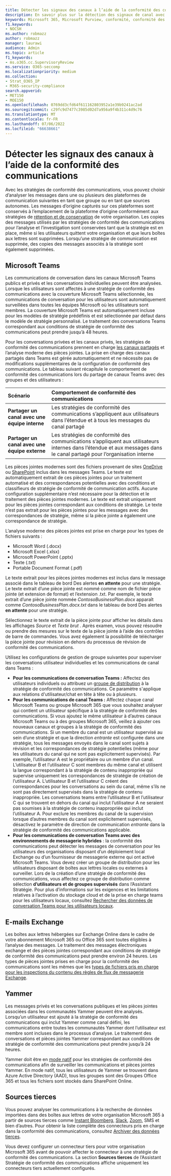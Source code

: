 ```yaml
---
title: Détecter les signaux des canaux à l’aide de la conformité des communications
description: En savoir plus sur la détection des signaux de canal avec la conformité des communications.
keywords: Microsoft 365, Microsoft Purview, conformité, conformité des communications
f1.keywords:
- NOCSH
ms.author: robmazz
author: robmazz
manager: laurawi
audience: Admin
ms.topic: article
f1_keywords:
- ms.o365.cc.SupervisoryReview
ms.service: O365-seccomp
ms.localizationpriority: medium
ms.collection:
- Strat_O365_IP
- M365-security-compliance
search.appverid:
- MET150
- MOE150
ms.openlocfilehash: 0769dd3cfd64f611162803952a1e39b9241ac2ad
ms.sourcegitcommit: c29fc9d7477c3985d02d7a956a9f4b311c4d9c76
ms.translationtype: MT
ms.contentlocale: fr-FR
ms.lasthandoff: 07/06/2022
ms.locfileid: "66638661"
---
```

# <a name="detect-channel-signals-with-communication-compliance"></a>Détecter les signaux des canaux à l’aide de la conformité des communications

Avec les stratégies de conformité des communications, vous pouvez choisir d’analyser les messages dans une ou plusieurs des plateformes de communication suivantes en tant que groupe ou en tant que sources autonomes. Les messages d’origine capturés sur ces plateformes sont conservés à l’emplacement de la plateforme d’origine conformément aux stratégies de [rétention et de conservation](/microsoft-365/compliance/information-governance) de votre organisation. Les copies des messages utilisés par les stratégies de conformité des communications pour l’analyse et l’investigation sont conservées tant que la stratégie est en place, même si les utilisateurs quittent votre organisation et que leurs boîtes aux lettres sont supprimées. Lorsqu’une stratégie de communication est supprimée, des copies des messages associés à la stratégie sont également supprimées.

## <a name="microsoft-teams"></a>Microsoft Teams

Les communications de conversation dans les canaux Microsoft Teams publics et privés et les conversations individuelles peuvent être analysées. Lorsque les utilisateurs sont affectés à une stratégie de conformité des communications avec la couverture Microsoft Teams sélectionnée, les communications de conversation pour les utilisateurs sont automatiquement surveillées dans toutes les équipes Microsoft où les utilisateurs sont membres. La couverture Microsoft Teams est automatiquement incluse pour les modèles de stratégie prédéfinis et est sélectionnée par défaut dans le modèle de stratégie personnalisé. Le traitement des conversations Teams correspondant aux conditions de stratégie de conformité des communications peut prendre jusqu’à 48 heures.

Pour les conversations privées et les canaux privés, les stratégies de conformité des communications prennent en charge [les canaux partagés](/MicrosoftTeams/shared-channels) et l’analyse moderne des pièces jointes. La prise en charge des canaux partagés dans Teams est gérée automatiquement et ne nécessite pas de modifications supplémentaires de la configuration de conformité des communications. Le tableau suivant récapitule le comportement de conformité des communications lors du partage de canaux Teams avec des groupes et des utilisateurs :

|**Scénario**|**Comportement de conformité des communications**|
|:-----------|:------------------------------------|
| **Partager un canal avec une équipe interne** | Les stratégies de conformité des communications s’appliquent aux utilisateurs dans l’étendue et à tous les messages du canal partagé |
| **Partager un canal avec une équipe externe** | Les stratégies de conformité des communications s’appliquent aux utilisateurs internes dans l’étendue et aux messages dans le canal partagé pour l’organisation interne |

Les pièces jointes modernes sont des fichiers provenant de sites [OneDrive](/onedrive/plan-onedrive-enterprise#modern-attachments) ou [SharePoint](/sharepoint/dev/solution-guidance/modern-experience-customizations) inclus dans les messages Teams. Le texte est automatiquement extrait de ces pièces jointes pour un traitement automatisé et des correspondances potentielles avec des conditions et classifieurs de stratégie de conformité de communication actifs. Aucune configuration supplémentaire n’est nécessaire pour la détection et le traitement des pièces jointes modernes. Le texte est extrait uniquement pour les pièces jointes correspondant aux conditions de stratégie. Le texte n’est pas extrait pour les pièces jointes pour les messages avec des correspondances de stratégie, même si la pièce jointe a également une correspondance de stratégie.

L’analyse moderne des pièces jointes est prise en charge pour les types de fichiers suivants :

- Microsoft Word (.docx)
- Microsoft Excel (.xlsx)
- Microsoft PowerPoint (.pptx)
- Texte (.txt)
- Portable Document Format (.pdf)

Le texte extrait pour les pièces jointes modernes est inclus dans le message associé dans le tableau de bord Des alertes **en attente** pour une stratégie. Le texte extrait d’une pièce jointe est nommé comme nom de fichier pièce jointe (et extension de format) et l’extension .txt. Par exemple, le texte extrait d’une pièce jointe nommée *ContosoBusinessPlan.docx* apparaît comme *ContosoBusinessPlan.docx.txt* dans le tableau de bord Des alertes **en attente** pour une stratégie.

Sélectionnez le texte extrait de la pièce jointe pour afficher les détails dans les affichages *Source* et *Texte brut* . Après examen, vous pouvez résoudre ou prendre des mesures sur le texte de la pièce jointe à l’aide des contrôles de barre de commandes. Vous avez également la possibilité de télécharger la pièce jointe pour révision en dehors du processus de révision de conformité des communications.

Utilisez les configurations de gestion de groupe suivantes pour superviser les conversations utilisateur individuelles et les communications de canal dans Teams :

- **Pour les communications de conversation Teams :** Affectez des utilisateurs individuels ou attribuez un [groupe de distribution](https://support.office.com/article/Distribution-groups-E8BA58A8-FAB2-4AAF-8AA1-2A304052D2DE) à la stratégie de conformité des communications. Ce paramètre s'applique aux relations d'utilisateur/chat en tête à tête ou à plusieurs.
- **Pour les communications de canal Teams :** Affectez chaque canal Microsoft Teams ou groupe Microsoft 365 que vous souhaitez analyser qui contient un utilisateur spécifique à la stratégie de conformité des communications. Si vous ajoutez le même utilisateur à d’autres canaux Microsoft Teams ou à des groupes Microsoft 365, veillez à ajouter ces nouveaux canaux et groupes à la stratégie de conformité des communications. Si un membre du canal est un utilisateur supervisé au sein d’une stratégie et que la direction *entrante* est configurée dans une stratégie, tous les messages envoyés dans le canal sont sujets à révision et les correspondances de stratégie potentielles (même pour les utilisateurs du canal qui ne sont pas explicitement supervisés). Par exemple, l’utilisateur A est le propriétaire ou un membre d’un canal. L’utilisateur B et l’utilisateur C sont membres du même canal et utilisent la langue correspondant à la stratégie de contenu inappropriée qui supervise uniquement les correspondances de stratégie de création de l’utilisateur A. L’utilisateur B et l’utilisateur C créent des correspondances pour les conversations au sein du canal, même s’ils ne sont pas directement supervisés dans la stratégie de contenu inappropriée. Les conversations teams entre l’utilisateur B et l’utilisateur C qui se trouvent en dehors du canal qui inclut l’utilisateur A ne seraient pas soumises à la stratégie de contenu inappropriée qui inclut l’utilisateur A. Pour exclure les membres du canal de la supervision lorsque d’autres membres du canal sont explicitement supervisés, désactivez le paramètre de direction de communication *entrante* dans la stratégie de conformité des communications applicable.
- **Pour les communications de conversation Teams avec des environnements de messagerie hybrides** : la conformité des communications peut détecter les messages de conversation pour les utilisateurs des organisations disposant d’un déploiement local Exchange ou d’un fournisseur de messagerie externe qui ont activé Microsoft Teams. Vous devez créer un groupe de distribution pour les utilisateurs disposant de boîtes aux lettres locales ou externes à surveiller. Lors de la création d’une stratégie de conformité des communications, vous affectez ce groupe de distribution comme sélection **d’utilisateurs et de groupes supervisés** dans l’Assistant Stratégie. Pour plus d’informations sur les exigences et les limitations relatives à l’activation du stockage cloud et de la prise en charge teams pour les utilisateurs locaux, consultez [Rechercher des données de conversation Teams pour les utilisateurs locaux](search-cloud-based-mailboxes-for-on-premises-users.md).

## <a name="exchange-email"></a>E-mails Exchange

Les boîtes aux lettres hébergées sur Exchange Online dans le cadre de votre abonnement Microsoft 365 ou Office 365 sont toutes éligibles à l’analyse des messages. Le traitement des messages électroniques exchange et des pièces jointes correspondant aux conditions de stratégie de conformité des communications peut prendre environ 24 heures. Les types de pièces jointes prises en charge pour la conformité des communications sont les mêmes que les [types de fichiers pris en charge pour les inspections du contenu des règles de flux de messagerie Exchange](/exchange/security-and-compliance/mail-flow-rules/inspect-message-attachments#supported-file-types-for-mail-flow-rule-content-inspection).

## <a name="yammer"></a>Yammer

Les messages privés et les conversations publiques et les pièces jointes associées dans les communautés Yammer peuvent être analysés. Lorsqu’un utilisateur est ajouté à la stratégie de conformité des communications qui inclut Yammer comme canal défini, les communications entre toutes les communautés Yammer dont l’utilisateur est membre sont incluses dans le processus d’analyse. Le traitement des conversations et pièces jointes Yammer correspondant aux conditions de stratégie de conformité des communications peut prendre jusqu’à 24 heures. 

Yammer doit être en [mode natif](/yammer/configure-your-yammer-network/overview-native-mode) pour les stratégies de conformité des communications afin de surveiller les communications et pièces jointes Yammer. En mode natif, tous les utilisateurs de Yammer se trouvent dans Azure Active Directory (AAD), tous les groupes sont des Groupes Office 365 et tous les fichiers sont stockés dans SharePoint Online.

## <a name="third-party-sources"></a>Sources tierces

Vous pouvez analyser les communications à la recherche de données importées dans des boîtes aux lettres de votre organisation Microsoft 365 à partir de sources tierces comme [Instant Bloomberg](archive-instant-bloomberg-data.md), [Slack](archive-slack-data.md), [Zoom](archive-zoommeetings-data.md), SMS et bien d’autres. Pour obtenir la liste complète des connecteurs pris en charge dans la conformité des communications, consultez [Archiver des données tierces](archiving-third-party-data.md).

Vous devez configurer un connecteur tiers pour votre organisation Microsoft 365 avant de pouvoir affecter le connecteur à une stratégie de conformité des communications. La section **Sources tierces** de l’Assistant Stratégie de conformité des communications affiche uniquement les connecteurs tiers actuellement configurés.
